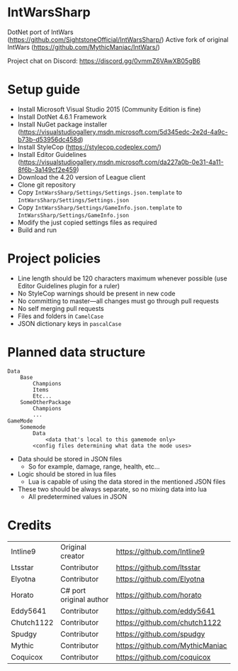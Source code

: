 # IntWarsSharp
DotNet port of IntWars (https://github.com/SightstoneOfficial/IntWarsSharp/)
Active fork of original IntWars (https://github.com/MythicManiac/IntWars/)

Project chat on Discord: https://discord.gg/0vmmZ6VAwXB05gB6

# Setup guide
* Install Microsoft Visual Studio 2015 (Community Edition is fine)
* Install DotNet 4.6.1 Framework
* Install NuGet package installer (https://visualstudiogallery.msdn.microsoft.com/5d345edc-2e2d-4a9c-b73b-d53956dc458d)
* Install StyleCop (https://stylecop.codeplex.com/)
* Install Editor Guidelines (https://visualstudiogallery.msdn.microsoft.com/da227a0b-0e31-4a11-8f6b-3a149cf2e459)
* Download the 4.20 version of League client
* Clone git repository
* Copy `IntWarsSharp/Settings/Settings.json.template` to `IntWarsSharp/Settings/Settings.json`
* Copy `IntWarsSharp/Settings/GameInfo.json.template` to `IntWarsSharp/Settings/GameInfo.json`
* Modify the just copied settings files as required
* Build and run

# Project policies
* Line length should be 120 characters maximum whenever possible (use Editor Guidelines plugin for a ruler)
* No StyleCop warnings should be present in new code
* No committing to master—all changes must go through pull requests
* No self merging pull requests
* Files and folders in `CamelCase`
* JSON dictionary keys in `pascalCase`

# Planned data structure

```
Data
    Base
        Champions
        Items
        Etc...
    SomeOtherPackage
        Champions
        ...
GameMode
    Somemode
        Data
            <data that's local to this gamemode only>
        <config files determining what data the mode uses>
```
* Data should be stored in JSON files
	* So for example, damage, range, health, etc...
* Logic should be stored in lua files
	* Lua is capable of using the data stored in the mentioned JSON files
* These two should be always separate, so no mixing data into lua
	* All predetermined values in JSON

# Credits
|            |                         |                                 |
|------------|-------------------------|---------------------------------|
| Intline9   | Original creator        | https://github.com/Intline9     |
| Ltsstar    | Contributor             | https://github.com/ltsstar      |
| Elyotna    | Contributor             | https://github.com/Elyotna      |
| Horato     | C# port original author | https://github.com/horato       |
| Eddy5641   | Contributor             | https://github.com/eddy5641     |
| Chutch1122 | Contributor             | https://github.com/chutch1122   |
| Spudgy     | Contributor             | https://github.com/spudgy       |
| Mythic     | Contributor             | https://github.com/MythicManiac |
| Coquicox   | Contributor             | https://github.com/coquicox     |
